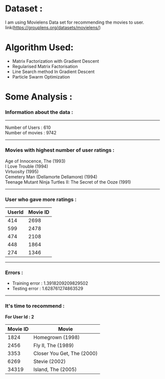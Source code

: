 # Dataset :
I am using Movielens Data set for recommending the movies to user.<br>
link(https://grouplens.org/datasets/movielens/)

# Algorithm Used:
  * Matrix Factorization with Gradient Descent 
  * Regularised Matrix Factorisation
  * Line Search method In Gradient Descent
  * Particle Swarm Optimization

# Some Analysis : 

### Information about the data : 

*********************************************************
Number of Users : 610 <br>
Number of movies : 9742

*********************************************************

### Movies with highest number of user ratings :

Age of Innocence, The (1993)<br>
I Love Trouble (1994)<br>
Virtuosity (1995)<br>
Cemetery Man (Dellamorte Dellamore) (1994)<br>
Teenage Mutant Ninja Turtles II: The Secret of the Ooze (1991)<br>

*********************************************************

### User who gave more ratings  :
  UserId   |   Movie ID   |
-----------|--------------|
  414      |   2698       | 
  599      |   2478       |
  474      |   2108       |
  448      |   1864       |
  274      |   1346       |

**********************************************************

### Errors :

  * Training error :  1.3918209209829502
  * Testing error :  1.628761274863529

**********************************************************

### It's time to recommend : 

<b>For User Id : 2</b>

  Movie ID   |    Movie                     |
-------------|------------------------------|
  1824       |   Homegrown (1998)           | 
  2456       |   Fly II, The (1989)         |
  3353       |   Closer You Get, The (2000) |
  6269       |   Stevie (2002)              |
  34319      |   Island, The (2005)         |

                     

                     

                     

                     

                    
